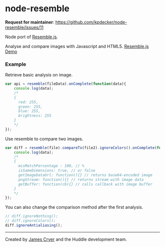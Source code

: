 node-resemble
==========

**Request for maintainer**: https://github.com/kpdecker/node-resemble/issues/11

Node port of [Resemble.js](https://github.com/Huddle/Resemble.js).

Analyse and compare images with Javascript and HTML5. [Resemble.js Demo](http://huddle.github.com/Resemble.js/)

### Example

Retrieve basic analysis on image.

```javascript
var api = resemble(fileData).onComplete(function(data){
	console.log(data);
	/*
	{
	  red: 255,
	  green: 255,
	  blue: 255,
	  brightness: 255
	}
	*/
});
```

Use resemble to compare two images.

```javascript
var diff = resemble(file).compareTo(file2).ignoreColors().onComplete(function(data){
	console.log(data);
	/*
	{
	  misMatchPercentage : 100, // %
	  isSameDimensions: true, // or false
	  getImageDataUrl: function(){} // returns base64-encoded image
	  pngStream: function(){} // returns stream with image data
	  getBuffer: function(cb){} // calls callback with image buffer
	}
	*/
});
```

You can also change the comparison method after the first analysis.

```javascript
// diff.ignoreNothing();
// diff.ignoreColors();
diff.ignoreAntialiasing();
```

--------------------------------------

Created by [James Cryer](http://github.com/jamescryer) and the Huddle development team.

